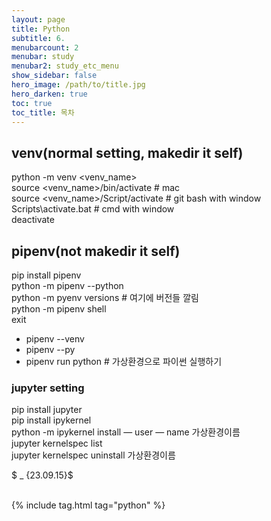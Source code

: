 ```yaml
---
layout: page
title: Python
subtitle: 6.
menubarcount: 2
menubar: study
menubar2: study_etc_menu
show_sidebar: false
hero_image: /path/to/title.jpg
hero_darken: true
toc: true
toc_title: 목차
---
```


## venv(normal setting, makedir it self)

python -m venv <venv_name>  
source <venv_name>/bin/activate # mac  
source <venv_name>/Script/activate # git bash with window  
Scripts\activate.bat # cmd with window  
deactivate  

## pipenv(not makedir it self)
pip install pipenv  
python -m pipenv --python <version>  
python -m pyenv versions # 여기에 버전들 깔림  
python -m pipenv shell  
exit  

* pipenv --venv  
* pipenv --py  
* pipenv run python # 가상환경으로 파이썬 실행하기  

### jupyter setting

pip install jupyter  
pip install ipykernel  
python -m ipykernel install — user — name 가상환경이름  
jupyter kernelspec list  
jupyter kernelspec uninstall 가상환경이름  


$ _ {23.09.15}$<br/><br/>



{% include tag.html tag="python" %}